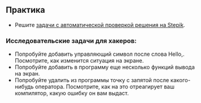 ## Практика

- Решите [задачи с автоматической проверкой решения на Stepik](https://stepik.org/lesson/13977/step/1).

### Исследовательские задачи для хакеров:

- Попробуйте добавить управляющий символ  после слова Hello,. Посмотрите, как изменится ситуация на экране.
- Попробуйте добавить в программу еще несколько функций вывода на экран.
- Попробуйте удалить из программы  точку с запятой после какого-нибудь оператора. Посмотрите, как на это отреагирует ваш компилятор, какую ошибку он вам выдаст.